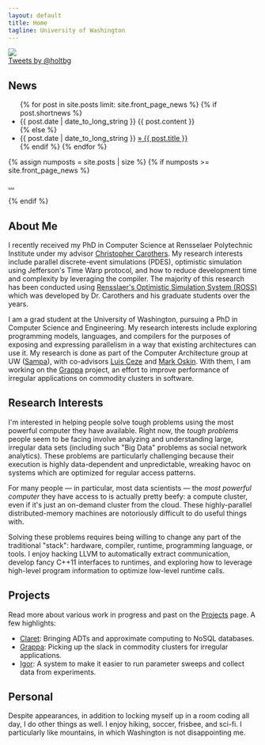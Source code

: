 ```yaml
---
layout: default
title: Home
tagline: University of Washington
---
```


<img src="img/seattle.jpg" class="img-rounded img-responsive"/>

<div id="timeline" class="pull-right col-md-5">
<a class="twitter-timeline pull-right" height=400px href="https://twitter.com/holtbg" data-widget-id="545291687996571648">Tweets by @holtbg</a>
<script>!function(d,s,id){var js,fjs=d.getElementsByTagName(s)[0],p=/^http:/.test(d.location)?'http':'https';if(!d.getElementById(id)){js=d.createElement(s);js.id=id;js.src=p+"://platform.twitter.com/widgets.js";fjs.parentNode.insertBefore(js,fjs);}}(document,"script","twitter-wjs");</script>
</div>

## News
<ul class="news list-unstyled">
{% for post in site.posts limit: site.front_page_news %}
    {% if post.shortnews %}
        <li class="shortnews">
            <span class="date">{{ post.date | date_to_long_string }}</span>
            {{ post.content }}
        </li>
    {% else %}
        <li class="bloglink">
            <span class="date">{{ post.date | date_to_long_string }}</span>
            <a href="{{site.base}}{{ post.url }}">&raquo; {{ post.title }}</a>
        </li>
    {% endif %}
{% endfor %}
</ul>
{% assign numposts = site.posts | size %}
{% if numposts >= site.front_page_news %}
<p><a href="{{ site.base }}/posts/">&hellip;</a></p>
{% endif %}

## About Me
I recently received my PhD in Computer Science at Rensselaer Polytechnic Institute under my advisor [Christopher Carothers](http://www.cs.rpi.edu/~chrisc).
My research interests include parallel discrete-event simulations (PDES), optimistic simulation using Jefferson's Time Warp protocol, and how to reduce development time and complexity by leveraging the compiler.
The majority of this research has been conducted using [Rensslaer's Optimistic Simulation System (ROSS)](https://github.com/carothersc/ROSS) which was developed by Dr. Carothers and his graduate students over the years.

I am a grad student at the University of Washington, pursuing a PhD in Computer Science and Engineering. My research interests include exploring programming models, languages, and compilers for the purposes of exposing and expressing parallelism in a way that existing architectures can use it. My research is done as part of the Computer Architecture group at UW ([Sampa](http://sampa.cs.washington.edu)), with co-advisors [Luis Ceze](http://www.cs.washington.edu/homes/luisceze/) and [Mark Oskin](http://www.cs.washington.edu/homes/oskin). With them, I am working on the [Grappa](http://grappa.io) project, an effort to improve performance of irregular applications on commodity clusters in software.

## Research Interests
I'm interested in helping people solve tough problems using the most powerful computer they have available.
Right now, the *tough problems* people seem to be facing involve analyzing and understanding large, irregular data sets (including such "Big Data" problems as social network analytics). These problems are particularly challenging because their execution is highly data-dependent and unpredictable, wreaking havoc on systems which are optimized for regular access patterns.

For many people — in particular, most data scientists — the *most powerful computer* they have access to is actually pretty beefy: a compute cluster, even if it's just an on-demand cluster from the cloud. These highly-parallel distributed-memory machines are notoriously difficult to do useful things with.

Solving these problems requires being willing to change any part of the traditional "stack": hardware, compiler, runtime, programming language, or tools. I enjoy hacking LLVM to automatically extract communication, develop fancy C++11 interfaces to runtimes, and exploring how to leverage high-level program information to optimize low-level runtime calls.

## Projects

Read more about various work in progress and past on the [Projects](projects/index.html) page. A few highlights:

- [Claret](projects/index.html#Claret): Bringing ADTs and approximate computing to NoSQL databases.
- [Grappa](projects/index.html#Grappa): Picking up the slack in commodity clusters for irregular applications.
- [Igor](projects/index.html#Igor): A system to make it easier to run parameter sweeps and collect data from experiments.

## Personal
Despite appearances, in addition to locking myself up in a room coding all day, I do other things as well. I enjoy hiking, soccer, frisbee, and sci-fi. I particularly like mountains, in which Washington is not disappointing me.
